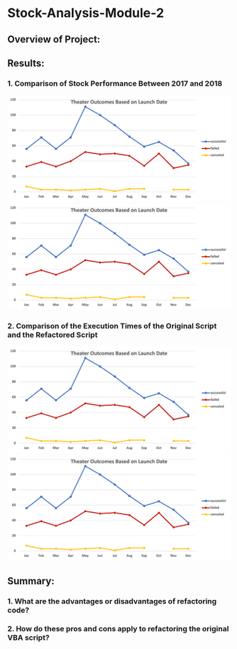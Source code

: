 # Stock-Analysis-Module-2
## Overview of Project: 
## Results:
### 1. Comparison of Stock Performance Between 2017 and 2018
![Outcomes_vs_Goals](https://github.com/irisyidi/kickstarter-analysis-/blob/main/Theater_Outcomes_vs_Launch.png)
![Outcomes_vs_Goals](https://github.com/irisyidi/kickstarter-analysis-/blob/main/Theater_Outcomes_vs_Launch.png)

### 2. Comparison of the Execution Times of the Original Script and the Refactored Script 
![Outcomes_vs_Goals](https://github.com/irisyidi/kickstarter-analysis-/blob/main/Theater_Outcomes_vs_Launch.png)
![Outcomes_vs_Goals](https://github.com/irisyidi/kickstarter-analysis-/blob/main/Theater_Outcomes_vs_Launch.png)

## Summary:
### 1. What are the advantages or disadvantages of refactoring code?
### 2. How do these pros and cons apply to refactoring the original VBA script?
